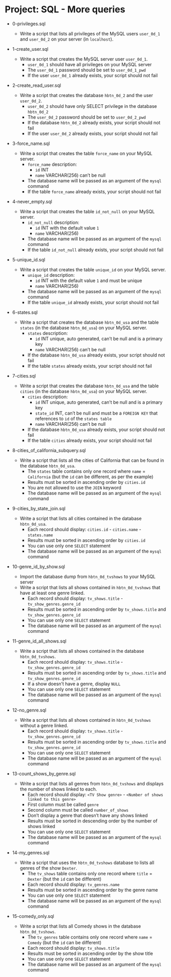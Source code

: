 # Project: SQL - More queries

*   0-privileges.sql
    - Write a script that lists all privileges of the MySQL users `user_0d_1` and `user_0d_2` on your server (in `localhost`).

*   1-create_user.sql
    - Write a script that creates the MySQL server user `user_0d_1`.
      - `user_0d_1` should have all privileges on your MySQL server
      - The `user_0d_1` password should be set to `user_0d_1_pwd`
      - If the user `user_0d_1` already exists, your script should not fail

*   2-create_read_user.sql
    - Write a script that creates the database `hbtn_0d_2` and the user `user_0d_2`.
      - `user_0d_2` should have only SELECT privilege in the database `hbtn_0d_2`
      - The `user_0d_2` password should be set to `user_0d_2_pwd`
      - If the database `hbtn_0d_2` already exists, your script should not fail
      - If the user `user_0d_2` already exists, your script should not fail

*   3-force_name.sql
    - Write a script that creates the table `force_name` on your MySQL server.
      - `force_name` description:
        - `id` INT
        - `name` VARCHAR(256) can’t be null
      - The database name will be passed as an argument of the `mysql` command
      - If the table `force_name` already exists, your script should not fail

*   4-never_empty.sql
    - Write a script that creates the table `id_not_null` on your MySQL server.
      - `id_not_null` description:
        - `id` INT with the default value `1`
        - `name` VARCHAR(256)
      - The database name will be passed as an argument of the `mysql` command
      - If the table `id_not_null` already exists, your script should not fail

*   5-unique_id.sql
    - Write a script that creates the table `unique_id` on your MySQL server.
      - `unique_id` description:
        - `id` INT with the default value `1` and must be unique
        - `name` VARCHAR(256)
      - The database name will be passed as an argument of the `mysql` command
      - If the table `unique_id` already exists, your script should not fail

*   6-states.sql
    - Write a script that creates the database `hbtn_0d_usa` and the table `states` (in the database `hbtn_0d_usa`) on your MySQL server.
      - `states` description:
        - `id` INT unique, auto generated, can’t be null and is a primary key
        - `name` VARCHAR(256) can’t be null
      - If the database `hbtn_0d_usa` already exists, your script should not fail
      - If the table `states` already exists, your script should not fail

*   7-cities.sql
    - Write a script that creates the database `hbtn_0d_usa` and the table `cities` (in the database `hbtn_0d_usa`) on your MySQL server.
      - `cities` description:
        - `id` INT unique, auto generated, can’t be null and is a primary key
        - `state_id` INT, can’t be null and must be a `FOREIGN KEY` that references to `id` of the `states table`
        - `name` VARCHAR(256) can’t be null
      - If the database `hbtn_0d_usa` already exists, your script should not fail
      - If the table `cities` already exists, your script should not fail

*   8-cities_of_california_subquery.sql
    - Write a script that lists all the cities of California that can be found in the database `hbtn_0d_usa`.
      - The `states` table contains only one record where `name` = `California` (but the `id` can be different, as per the example)
      - Results must be sorted in ascending order by `cities.id`
      - You are not allowed to use the `JOIN` keyword
      - The database name will be passed as an argument of the `mysql` command

*   9-cities_by_state_join.sql
    - Write a script that lists all cities contained in the database `hbtn_0d_usa`.
      - Each record should display: `cities.id` - `cities.name` - `states.name`
      - Results must be sorted in ascending order by `cities.id`
      - You can use only one `SELECT` statement
      - The database name will be passed as an argument of the `mysql` command

*   10-genre_id_by_show.sql
    - Import the database dump from `hbtn_0d_tvshows` to your MySQL server
    - Write a script that lists all shows contained in `hbtn_0d_tvshows` that have at least one genre linked.
      - Each record should display: `tv_shows.title` - `tv_show_genres.genre_id`
      - Results must be sorted in ascending order by `tv_shows.title` and `tv_show_genres.genre_id`
      - You can use only one `SELECT` statement
      - The database name will be passed as an argument of the `mysql` command

*   11-genre_id_all_shows.sql
    - Write a script that lists all shows contained in the database `hbtn_0d_tvshows`.
      - Each record should display: `tv_shows.title` - `tv_show_genres.genre_id`
      - Results must be sorted in ascending order by `tv_shows.title` and `tv_show_genres.genre_id`
      - If a show doesn’t have a genre, display `NULL`
      - You can use only one `SELECT` statement
      - The database name will be passed as an argument of the `mysql` command

*   12-no_genre.sql
    - Write a script that lists all shows contained in `hbtn_0d_tvshows` without a genre linked.
      - Each record should display: `tv_shows.title` - `tv_show_genres.genre_id`
      - Results must be sorted in ascending order by `tv_shows.title` and `tv_show_genres.genre_id`
      - You can use only one `SELECT` statement
      - The database name will be passed as an argument of the `mysql` command

*   13-count_shows_by_genre.sql
    - Write a script that lists all genres from `hbtn_0d_tvshows` and displays the number of shows linked to each.
      - Each record should display: `<TV Show genre>` - `<Number of shows linked to this genre>`
      - First column must be called `genre`
      - Second column must be called `number_of_shows`
      - Don’t display a genre that doesn’t have any shows linked
      - Results must be sorted in descending order by the number of shows linked
      - You can use only one `SELECT` statement
      - The database name will be passed as an argument of the `mysql` command

*   14-my_genres.sql
    - Write a script that uses the `hbtn_0d_tvshows` database to lists all genres of the show `Dexter`.
      - The `tv_shows` table contains only one record where `title` = `Dexter` (but the `id` can be different)
      - Each record should display: `tv_genres.name`
      - Results must be sorted in ascending order by the genre name
      - You can use only one `SELECT` statement
      - The database name will be passed as an argument of the `mysql` command

*   15-comedy_only.sql
    - Write a script that lists all Comedy shows in the database `hbtn_0d_tvshows`.
      - The `tv_genres` table contains only one record where `name` = `Comedy` (but the `id` can be different)
      - Each record should display: `tv_shows.title`
      - Results must be sorted in ascending order by the show title
      - You can use only one `SELECT` statement
      - The database name will be passed as an argument of the `mysql` command
